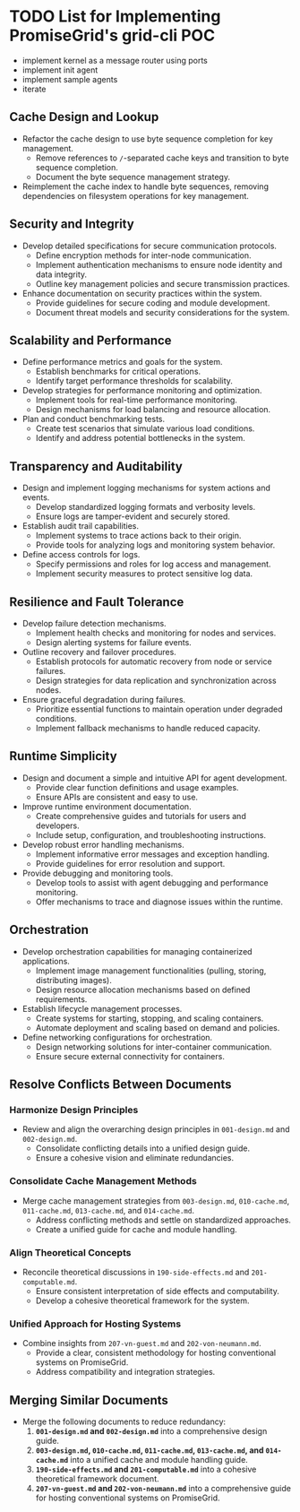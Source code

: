 # TODO List for Implementing PromiseGrid's grid-cli POC

- implement kernel as a message router using ports
- implement init agent
- implement sample agents
- iterate 

## Cache Design and Lookup
- Refactor the cache design to use byte sequence completion for key management.
  - Remove references to `/`-separated cache keys and transition to byte sequence completion.
  - Document the byte sequence management strategy.
- Reimplement the cache index to handle byte sequences, removing dependencies on filesystem operations for key management.

## Security and Integrity
- Develop detailed specifications for secure communication protocols.
  - Define encryption methods for inter-node communication.
  - Implement authentication mechanisms to ensure node identity and data integrity.
  - Outline key management policies and secure transmission practices.
- Enhance documentation on security practices within the system.
  - Provide guidelines for secure coding and module development.
  - Document threat models and security considerations for the system.

## Scalability and Performance
- Define performance metrics and goals for the system.
  - Establish benchmarks for critical operations.
  - Identify target performance thresholds for scalability.
- Develop strategies for performance monitoring and optimization.
  - Implement tools for real-time performance monitoring.
  - Design mechanisms for load balancing and resource allocation.
- Plan and conduct benchmarking tests.
  - Create test scenarios that simulate various load conditions.
  - Identify and address potential bottlenecks in the system.

## Transparency and Auditability
- Design and implement logging mechanisms for system actions and events.
  - Develop standardized logging formats and verbosity levels.
  - Ensure logs are tamper-evident and securely stored.
- Establish audit trail capabilities.
  - Implement systems to trace actions back to their origin.
  - Provide tools for analyzing logs and monitoring system behavior.
- Define access controls for logs.
  - Specify permissions and roles for log access and management.
  - Implement security measures to protect sensitive log data.

## Resilience and Fault Tolerance
- Develop failure detection mechanisms.
  - Implement health checks and monitoring for nodes and services.
  - Design alerting systems for failure events.
- Outline recovery and failover procedures.
  - Establish protocols for automatic recovery from node or service failures.
  - Design strategies for data replication and synchronization across nodes.
- Ensure graceful degradation during failures.
  - Prioritize essential functions to maintain operation under degraded conditions.
  - Implement fallback mechanisms to handle reduced capacity.

## Runtime Simplicity
- Design and document a simple and intuitive API for agent development.
  - Provide clear function definitions and usage examples.
  - Ensure APIs are consistent and easy to use.
- Improve runtime environment documentation.
  - Create comprehensive guides and tutorials for users and developers.
  - Include setup, configuration, and troubleshooting instructions.
- Develop robust error handling mechanisms.
  - Implement informative error messages and exception handling.
  - Provide guidelines for error resolution and support.
- Provide debugging and monitoring tools.
  - Develop tools to assist with agent debugging and performance monitoring.
  - Offer mechanisms to trace and diagnose issues within the runtime.

## Orchestration
- Develop orchestration capabilities for managing containerized applications.
  - Implement image management functionalities (pulling, storing, distributing images).
  - Design resource allocation mechanisms based on defined requirements.
- Establish lifecycle management processes.
  - Create systems for starting, stopping, and scaling containers.
  - Automate deployment and scaling based on demand and policies.
- Define networking configurations for orchestration.
  - Design networking solutions for inter-container communication.
  - Ensure secure external connectivity for containers.

## Resolve Conflicts Between Documents

### Harmonize Design Principles
- Review and align the overarching design principles in `001-design.md` and `002-design.md`.
  - Consolidate conflicting details into a unified design guide.
  - Ensure a cohesive vision and eliminate redundancies.

### Consolidate Cache Management Methods
- Merge cache management strategies from `003-design.md`, `010-cache.md`, `011-cache.md`, `013-cache.md`, and `014-cache.md`.
  - Address conflicting methods and settle on standardized approaches.
  - Create a unified guide for cache and module handling.

### Align Theoretical Concepts
- Reconcile theoretical discussions in `190-side-effects.md` and `201-computable.md`.
  - Ensure consistent interpretation of side effects and computability.
  - Develop a cohesive theoretical framework for the system.

### Unified Approach for Hosting Systems
- Combine insights from `207-vn-guest.md` and `202-von-neumann.md`.
  - Provide a clear, consistent methodology for hosting conventional systems on PromiseGrid.
  - Address compatibility and integration strategies.

## Merging Similar Documents
- Merge the following documents to reduce redundancy:
  1. **`001-design.md` and `002-design.md`** into a comprehensive design guide.
  2. **`003-design.md`, `010-cache.md`, `011-cache.md`, `013-cache.md`, and `014-cache.md`** into a unified cache and module handling guide.
  3. **`190-side-effects.md` and `201-computable.md`** into a cohesive theoretical framework document.
  4. **`207-vn-guest.md` and `202-von-neumann.md`** into a comprehensive guide for hosting conventional systems on PromiseGrid.


